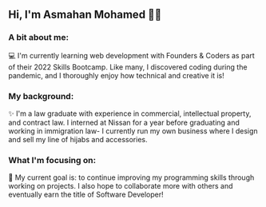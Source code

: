 ## Hi, I'm Asmahan Mohamed 👋🏾


### A bit about me:
💻 I'm currently learning web development with Founders & Coders as part of their 2022 Skills Bootcamp. Like many, I discovered coding during the pandemic, and I thoroughly enjoy how technical and creative it is!

### My background: 
✨ I'm a law graduate with experience in commercial, intellectual property, and contract law. I interned at Nissan for a year before graduating and working in immigration law- I currently run my own business where I design and sell my line of hijabs and accessories.

### What I'm focusing on:
🎯 My current goal is: to continue improving my programming skills through working on projects. I also hope to collaborate more with others and eventually earn the title of Software Developer!
